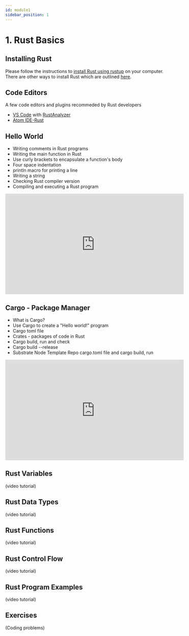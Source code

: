```yaml
---
id: module1
sidebar_position: 1
---
```


# 1. Rust Basics

## Installing Rust

Please follow the instructions to [install Rust using rustup](https://www.rust-lang.org/tools/install) on your computer. There are other ways to install Rust which are outlined [here](https://forge.rust-lang.org/infra/other-installation-methods.html).

## Code Editors

A few code editors and plugins recommeded by Rust developers

- [VS Code](https://code.visualstudio.com/) with [RustAnalyzer](https://rust-analyzer.github.io/)
- [Atom IDE-Rust](https://atom.io/packages/ide-rust)


## Hello World

- Writing comments in Rust programs
- Writing the main function in Rust
- Use curly brackets to encapsulate a function's body
- Four space indentation
- println macro for printing a line
- Writing a string
- Checking Rust compiler version
- Compiling and executing a Rust program

<iframe width="560" height="315" src="https://www.youtube.com/embed/2Uq6W0W9Rhc" title="YouTube video player" frameborder="0" allow="accelerometer; autoplay; clipboard-write; encrypted-media; gyroscope; picture-in-picture" allowfullscreen></iframe>

## Cargo - Package Manager

- What is Cargo?
- Use Cargo to create a "Hello world!" program
- Cargo toml file
- Crates - packages of code in Rust
- Cargo build, run and check
- Cargo build --release
- Substrate Node Template Repo cargo.toml file and cargo build, run

<iframe width="560" height="315" src="https://www.youtube.com/embed/NKj08cBw1WQ" title="YouTube video player" frameborder="0" allow="accelerometer; autoplay; clipboard-write; encrypted-media; gyroscope; picture-in-picture" allowfullscreen></iframe>

## Rust Variables

(video tutorial)

## Rust Data Types

(video tutorial)

## Rust Functions

(video tutorial)

## Rust Control Flow

(video tutorial)


## Rust Program Examples

(video tutorial)

## Exercises

(Coding problems)

